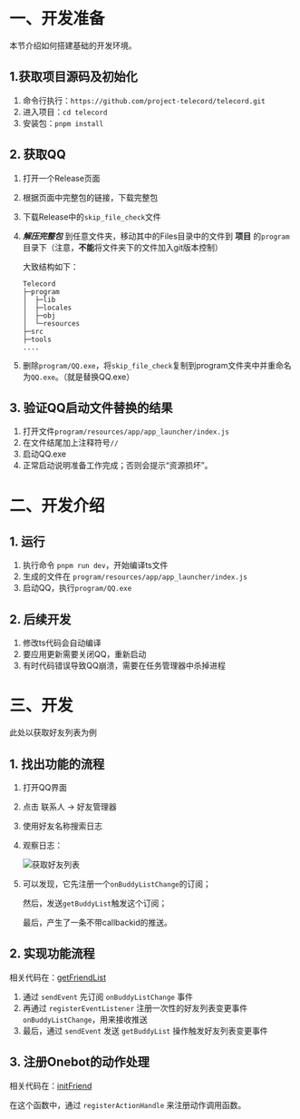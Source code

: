 # 一、开发准备

本节介绍如何搭建基础的开发环境。

## 1.获取项目源码及初始化

  1. 命令行执行：`https://github.com/project-telecord/telecord.git`
  2. 进入项目：`cd telecord`
  3. 安装包：`pnpm install`

## 2. 获取QQ

  1. 打开一个Release页面
  2. 根据页面中完整包的链接，下载完整包
  3. 下载Release中的`skip_file_check`文件
  4. ***解压完整包*** 到任意文件夹，移动其中的Files目录中的文件到 **项目** 的`program`目录下（注意，**不能**将文件夹下的文件加入git版本控制）

      大致结构如下：
      ```
      Telecord
      ├─program
      │  ├─lib
      │  ├─locales
      │  ├─obj
      │  └─resources
      ├─src
      ├─tools
      ....
      ```
  5. 删除`program/QQ.exe`，将`skip_file_check`复制到program文件夹中并重命名为`QQ.exe`。（就是替换QQ.exe）

## 3. 验证QQ启动文件替换的结果

  1. 打开文件`program/resources/app/app_launcher/index.js`
  2. 在文件结尾加上注释符号`//`
  3. 启动QQ.exe
  4. 正常启动说明准备工作完成；否则会提示“资源损坏”。

# 二、开发介绍

## 1. 运行

  1. 执行命令 `pnpm run dev`，开始编译ts文件
  2. 生成的文件在 `program/resources/app/app_launcher/index.js`
  3. 启动QQ，执行`program/QQ.exe`

## 2. 后续开发

  1. 修改ts代码会自动编译
  2. 要应用更新需要关闭QQ，重新启动
  3. 有时代码错误导致QQ崩溃，需要在任务管理器中杀掉进程

# 三、开发

此处以获取好友列表为例

## 1. 找出功能的流程

  1. 打开QQ界面
  2. 点击 联系人 -> 好友管理器
  3. 使用好友名称搜索日志
  4. 观察日志：

      ![获取好友列表](./pic/get-buddy-list.png)

  5. 可以发现，它先注册一个`onBuddyListChange`的订阅；

      然后，发送`getBuddyList`触发这个订阅；

      最后，产生了一条不带callbackid的推送。

## 2. 实现功能流程

  相关代码在：[getFriendList](../src/onebot/actions/friend.ts)

  1. 通过 `sendEvent` 先订阅 `onBuddyListChange` 事件
  2. 再通过 `registerEventListener` 注册一次性的好友列表变更事件 `onBuddyListChange`，用来接收推送
  3. 最后，通过 `sendEvent` 发送 `getBuddyList` 操作触发好友列表变更事件

## 3. 注册Onebot的动作处理

  相关代码在：[initFriend](../src/onebot/actions/friend.ts)
  
  在这个函数中，通过 `registerActionHandle` 来注册动作调用函数。
